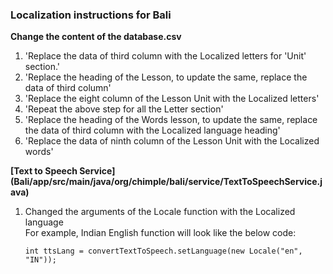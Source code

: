 ### __Localization instructions for Bali__
__Change the content of the database.csv__

  1. 'Replace the data of third column with the Localized letters for 'Unit' section.'  
  2. 'Replace the heading of the Lesson, to update the same, replace the data of third column'  
  3. 'Replace the eight column of the Lesson Unit with the Localized letters'  
  4. 'Repeat the above step for all the Letter section'  
  5. 'Replace the heading of the Words lesson, to update the same, replace the data of third column with the Localized language heading'  
  6. 'Replace the data of ninth column of the Lesson Unit with the Localized words'  
  
__[Text to Speech Service] (Bali/app/src/main/java/org/chimple/bali/service/TextToSpeechService.java)__  

  1. Changed the arguments of the Locale function with the Localized language  
     For example, Indian English function will look like the below code:
     
     `int ttsLang = convertTextToSpeech.setLanguage(new Locale("en", "IN"));`
     
